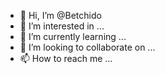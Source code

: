 - 👋 Hi, I’m @Betchido
- 👀 I’m interested in ...
- 🌱 I’m currently learning ...
- 💞️ I’m looking to collaborate on ...
- 📫 How to reach me ...

<!---
Betchido/Betchido is a ✨ special ✨ repository because its `README.md` (this file) appears on your GitHub profile.
You can click the Preview link to take a look at your changes.
--->
